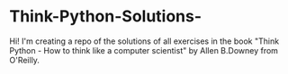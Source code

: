 # Think-Python-Solutions-
Hi! I'm creating a repo of the solutions of all exercises in the book "Think Python - How to think like a computer scientist" by Allen B.Downey from O'Reilly.

